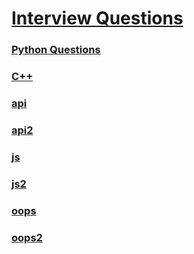 <link rel="stylesheet" href="../test/style.css">

# [Interview Questions](./interview_questions.md)

### [Python Questions](./python.md)

### [C++](./Cplusplus.md)

### [api](./api.md)

### [api2](./api2.md)

### [js](./js.md)

### [js2](./js2.md)

### [oops](./oops.md)

### [oops2](./oops2.md)
